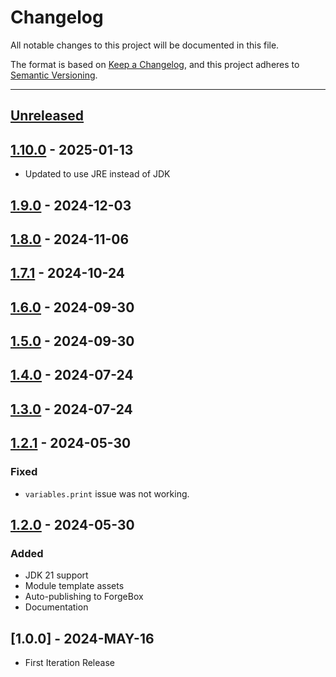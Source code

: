 # Changelog

All notable changes to this project will be documented in this file.

The format is based on [Keep a Changelog](https://keepachangelog.com/en/1.0.0/),
and this project adheres to [Semantic Versioning](https://semver.org/spec/v2.0.0.html).

* * *

## [Unreleased]

## [1.10.0] - 2025-01-13

- Updated to use JRE instead of JDK

## [1.9.0] - 2024-12-03

## [1.8.0] - 2024-11-06

## [1.7.1] - 2024-10-24

## [1.6.0] - 2024-09-30

## [1.5.0] - 2024-09-30

## [1.4.0] - 2024-07-24

## [1.3.0] - 2024-07-24

## [1.2.1] - 2024-05-30

### Fixed

- `variables.print` issue was not working.

## [1.2.0] - 2024-05-30

### Added

- JDK 21 support
- Module template assets
- Auto-publishing to ForgeBox
- Documentation

## [1.0.0] - 2024-MAY-16

- First Iteration Release

[Unreleased]: https://github.com/ortus-boxlang/commandbox-boxlang/compare/v1.10.0...HEAD

[1.10.0]: https://github.com/ortus-boxlang/commandbox-boxlang/compare/v1.9.0...v1.10.0

[1.9.0]: https://github.com/ortus-boxlang/commandbox-boxlang/compare/v1.8.0...v1.9.0

[1.8.0]: https://github.com/ortus-boxlang/commandbox-boxlang/compare/v1.7.1...v1.8.0

[1.7.1]: https://github.com/ortus-boxlang/commandbox-boxlang/compare/v1.6.0...v1.7.1

[1.6.0]: https://github.com/ortus-boxlang/commandbox-boxlang/compare/v1.5.0...v1.6.0

[1.5.0]: https://github.com/ortus-boxlang/commandbox-boxlang/compare/v1.4.0...v1.5.0

[1.4.0]: https://github.com/ortus-boxlang/commandbox-boxlang/compare/v1.3.0...v1.4.0

[1.3.0]: https://github.com/ortus-boxlang/commandbox-boxlang/compare/v1.2.1...v1.3.0

[1.2.1]: https://github.com/ortus-boxlang/commandbox-boxlang/compare/v1.2.0...v1.2.1

[1.2.0]: https://github.com/ortus-boxlang/commandbox-boxlang/compare/e57737376b541899d961aa75a3dfed445051bce5...v1.2.0
